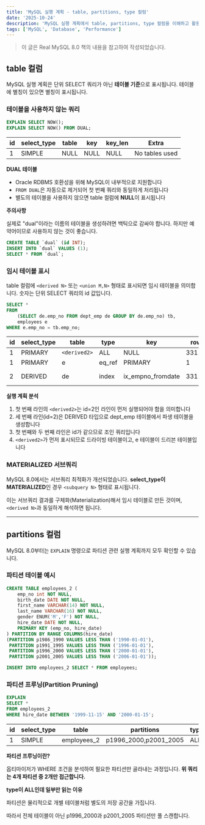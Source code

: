 ```yaml
---
title: 'MySQL 실행 계획 - table, partitions, type 컬럼'
date: '2025-10-24'
description: 'MySQL 실행 계획에서 table, partitions, type 컬럼을 이해하고 활용하는 방법을 알아봅니다.'
tags: ['MySQL', 'Database', 'Performance']
---
```


> 이 글은 Real MySQL 8.0 책의 내용을 참고하여 작성되었습니다.

## table 컬럼

MySQL 실행 계획은 단위 SELECT 쿼리가 아닌 **테이블 기준**으로 표시됩니다. 테이블에 별칭이 있으면 별칭이 표시됩니다.

### 테이블을 사용하지 않는 쿼리

```sql
EXPLAIN SELECT NOW();
EXPLAIN SELECT NOW() FROM DUAL;
```

| id | select_type | table | key | key_len | Extra |
|----|-------------|-------|-----|---------|-------|
| 1 | SIMPLE | NULL | NULL | NULL | No tables used |

**DUAL 테이블**

- Oracle RDBMS 호환성을 위해 MySQL이 내부적으로 지원합니다
- `FROM DUAL`은 자동으로 제거되어 첫 번째 쿼리와 동일하게 처리됩니다
- 별도의 테이블을 사용하지 않으면 table 컬럼에 **NULL**이 표시됩니다

**주의사항**

실제로 "dual"이라는 이름의 테이블을 생성하려면 백틱으로 감싸야 합니다. 하지만 예약어이므로 사용하지 않는 것이 좋습니다.

```sql
CREATE TABLE `dual` (id INT);
INSERT INTO `dual` VALUES (1);
SELECT * FROM `dual`;
```

### 임시 테이블 표시

table 컬럼에 `<derived N>` 또는 `<union M,N>` 형태로 표시되면 임시 테이블을 의미합니다. 숫자는 단위 SELECT 쿼리의 id 값입니다.

```sql
SELECT *
FROM
    (SELECT de.emp_no FROM dept_emp de GROUP BY de.emp_no) tb,
    employees e
WHERE e.emp_no = tb.emp_no;
```

| id | select_type | table | type | key | rows | Extra |
|----|-------------|-------|------|-----|------|-------|
| 1 | PRIMARY | `<derived2>` | ALL | NULL | 331143 | NULL |
| 1 | PRIMARY | e | eq_ref | PRIMARY | 1 | NULL |
| 2 | DERIVED | de | index | ix_empno_fromdate | 331143 | Using index |

**실행 계획 분석**

1. 첫 번째 라인의 `<derived2>`는 id=2인 라인이 먼저 실행되어야 함을 의미합니다
2. 세 번째 라인(id=2)은 DERIVED 타입으로 dept_emp 테이블에서 파생 테이블을 생성합니다
3. 첫 번째와 두 번째 라인은 id가 같으므로 조인 쿼리입니다
4. `<derived2>`가 먼저 표시되므로 드라이빙 테이블이고, e 테이블이 드리븐 테이블입니다

### MATERIALIZED 서브쿼리

MySQL 8.0에서는 서브쿼리 최적화가 개선되었습니다. **select_type이 MATERIALIZED**인 경우 `<subquery N>` 형태로 표시됩니다.

이는 서브쿼리 결과를 구체화(Materialization)해서 임시 테이블로 만든 것이며, `<derived N>`과 동일하게 해석하면 됩니다.

---

## partitions 컬럼

MySQL 8.0부터는 `EXPLAIN` 명령으로 파티션 관련 실행 계획까지 모두 확인할 수 있습니다.

### 파티션 테이블 예시

```sql
CREATE TABLE employees_2 (
    emp_no int NOT NULL,
    birth_date DATE NOT NULL,
    first_name VARCHAR(14) NOT NULL,
    last_name VARCHAR(16) NOT NULL,
    gender ENUM('M','F') NOT NULL,
    hire_date DATE NOT NULL,
    PRIMARY KEY (emp_no, hire_date)
) PARTITION BY RANGE COLUMNS(hire_date)
(PARTITION p1986_1990 VALUES LESS THAN ('1990-01-01'),
 PARTITION p1991_1995 VALUES LESS THAN ('1996-01-01'),
 PARTITION p1996_2000 VALUES LESS THAN ('2000-01-01'),
 PARTITION p2001_2005 VALUES LESS THAN ('2006-01-01'));

INSERT INTO employees_2 SELECT * FROM employees;
```

### 파티션 프루닝(Partition Pruning)

```sql
EXPLAIN
SELECT *
FROM employees_2
WHERE hire_date BETWEEN '1999-11-15' AND '2000-01-15';
```

| id | select_type | table | partitions | type | rows |
|----|-------------|-------|------------|------|------|
| 1 | SIMPLE | employees_2 | p1996_2000,p2001_2005 | ALL | 21743 |

**파티션 프루닝이란?**

옵티마이저가 WHERE 조건을 분석하여 필요한 파티션만 골라내는 과정입니다. **위 쿼리는 4개 파티션 중 2개만 접근합니다.**

**type이 ALL인데 일부만 읽는 이유**

파티션은 물리적으로 개별 테이블처럼 별도의 저장 공간을 가집니다. 

따라서 전체 테이블이 아닌 p1996_2000과 p2001_2005 파티션만 풀 스캔합니다.